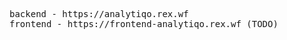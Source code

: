 <pre>
backend - https://analytiqo.rex.wf
frontend - https://frontend-analytiqo.rex.wf (TODO)
</pre>
